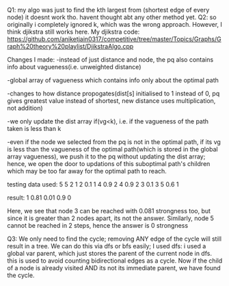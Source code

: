Q1:
my algo was just to find the kth largest from (shortest edge of every node)
it doesnt work tho. havent thought abt any other method yet.
Q2:
so originally i completely ignored k, which was the wrong approach.
However, I think djikstra still works here.
My djikstra code: https://github.com/aniketjain0317/competitive/tree/master/Topics/Graphs/Graph%20theory%20playlist/DjikstraAlgo.cpp

Changes I made:
  -instead of just distance and node, the pq also contains info about vagueness(i.e. unweighted distance)

  -global array of vagueness which contains info only about the optimal path

  -changes to how distance propogates(dist[s] initialised to 1 instead of 0, pq gives greatest value instead of shortest, new distance uses multiplication, not addition)

  -we only update the dist array if(vg<k), i.e. if the vagueness of the path taken is less than k

  -even if the node we selected from the pq is not in the optimal path, if its vg is less than the vagueness of the optimal path(which is stored in the global array vagueness), we push it to the pq without updating the dist array; hence, we open the door to updations of this suboptimal path's children which may be too far away for the optimal path to reach.

testing data used:
5 5 2
1 2 0.1
1 4 0.9
2 4 0.9
2 3 0.1
3 5 0.6
1

result:
1 0.81 0.01 0.9 0

Here, we see that node 3 can be reached with 0.081 strongness too, but since it is greater than 2 nodes apart, its not the answer.
Similarly, node 5 cannot be reached in 2 steps, hence the answer is 0 strongness

Q3:
We only need to find the cycle; removing ANY edge of the cycle will still result in a tree.
We can do this via dfs or bfs easily; I used dfs:
i used a global var parent, which just stores the parent of the current node in dfs.
this is used to avoid counting bidirectional edges as a cycle. Now if the child of a node is already visited AND its not its immediate parent, we have found the cycle.
